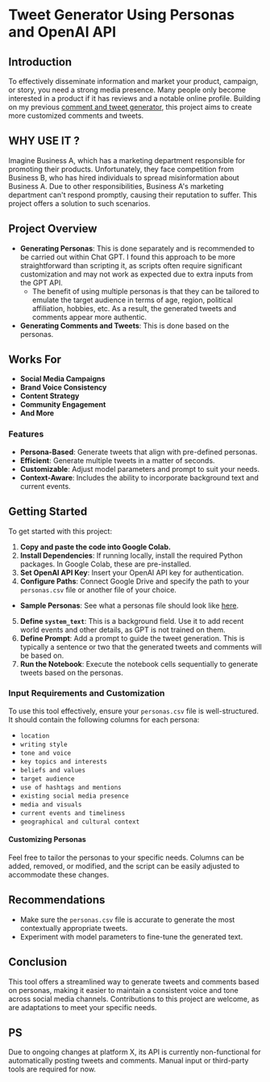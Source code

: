 # Tweet Generator Using Personas and OpenAI API

## **Introduction**

To effectively disseminate information and market your product, campaign, or story, you need a strong media presence. Many people only become interested in a product if it has reviews and a notable online profile. Building on my previous [comment and tweet generator](https://github.com/ak8000/Comment-Tweet-Generator), this project aims to create more customized comments and tweets.

## **WHY USE IT ?**

Imagine Business A, which has a marketing department responsible for promoting their products. Unfortunately, they face competition from Business B, who has hired individuals to spread misinformation about Business A. Due to other responsibilities, Business A's marketing department can't respond promptly, causing their reputation to suffer. This project offers a solution to such scenarios.

## **Project Overview**

- **Generating Personas**: This is done separately and is recommended to be carried out within Chat GPT. I found this approach to be more straightforward than scripting it, as scripts often require significant customization and may not work as expected due to extra inputs from the GPT API.
  - The benefit of using multiple personas is that they can be tailored to emulate the target audience in terms of age, region, political affiliation, hobbies, etc. As a result, the generated tweets and comments appear more authentic.
- **Generating Comments and Tweets**: This is done based on the personas.

## **Works For**

- **Social Media Campaigns**
- **Brand Voice Consistency**
- **Content Strategy**
- **Community Engagement**
- **And More**

### **Features**

- **Persona-Based**: Generate tweets that align with pre-defined personas.
- **Efficient**: Generate multiple tweets in a matter of seconds.
- **Customizable**: Adjust model parameters and prompt to suit your needs.
- **Context-Aware**: Includes the ability to incorporate background text and current events.

## **Getting Started**

To get started with this project:

1. **Copy and paste the code into Google Colab.**
2. **Install Dependencies**: If running locally, install the required Python packages. In Google Colab, these are pre-installed.
3. **Set OpenAI API Key**: Insert your OpenAI API key for authentication.
4. **Configure Paths**: Connect Google Drive and specify the path to your `personas.csv` file or another file of your choice.
  - **Sample Personas**: See what a personas file should look like [here](https://github.com/ak8000/Generate-Comments-By-Personas/blob/main/personas.csv).
5. **Define `system_text`**: This is a background field. Use it to add recent world events and other details, as GPT is not trained on them.
6. **Define Prompt**: Add a prompt to guide the tweet generation. This is typically a sentence or two that the generated tweets and comments will be based on.
7. **Run the Notebook**: Execute the notebook cells sequentially to generate tweets based on the personas.

### **Input Requirements and Customization**

To use this tool effectively, ensure your `personas.csv` file is well-structured. It should contain the following columns for each persona:

- `location`
- `writing style`
- `tone and voice`
- `key topics and interests`
- `beliefs and values`
- `target audience`
- `use of hashtags and mentions`
- `existing social media presence`
- `media and visuals`
- `current events and timeliness`
- `geographical and cultural context`

#### **Customizing Personas**

Feel free to tailor the personas to your specific needs. Columns can be added, removed, or modified, and the script can be easily adjusted to accommodate these changes.

## **Recommendations**

- Make sure the `personas.csv` file is accurate to generate the most contextually appropriate tweets.
- Experiment with model parameters to fine-tune the generated text.

## **Conclusion**

This tool offers a streamlined way to generate tweets and comments based on personas, making it easier to maintain a consistent voice and tone across social media channels. Contributions to this project are welcome, as are adaptations to meet your specific needs.

## **PS**

Due to ongoing changes at platform X, its API is currently non-functional for automatically posting tweets and comments. Manual input or third-party tools are required for now.
